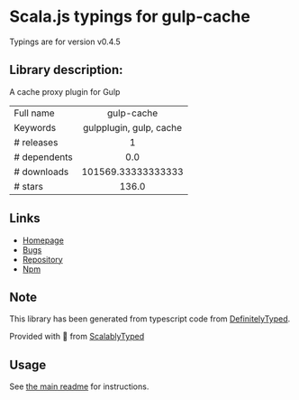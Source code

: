 
# Scala.js typings for gulp-cache

Typings are for version v0.4.5

## Library description:
A cache proxy plugin for Gulp

|                    |                 |
| ------------------ | :-------------: |
| Full name          | gulp-cache |
| Keywords           | gulpplugin, gulp, cache |
| # releases         | 1 |
| # dependents       | 0.0 |
| # downloads        | 101569.33333333333 |
| # stars            | 136.0 |

## Links
- [Homepage](https://github.com/jgable/gulp-cache#readme)
- [Bugs](https://github.com/jgable/gulp-cache/issues)
- [Repository](https://github.com/jgable/gulp-cache)
- [Npm](https://www.npmjs.com/package/gulp-cache)
    


## Note
This library has been generated from typescript code from [DefinitelyTyped](https://definitelytyped.org).

Provided with :purple_heart: from [ScalablyTyped](https://github.com/oyvindberg/ScalablyTyped)

## Usage
See [the main readme](../../readme.md) for instructions.



